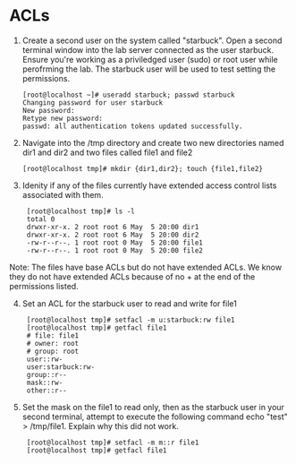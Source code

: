 ACLs
======
 
 1. Create a second user on the system called "starbuck".  Open a second
    terminal window into the lab server connected as the user starbuck.
    Ensure you're working as a priviledged user (sudo) or root user
    while perofrming the lab. The starbuck user will be used to test
    setting the permissions.
    
        [root@localhost ~]# useradd starbuck; passwd starbuck
        Changing password for user starbuck
        New password:
        Retype new password:
        passwd: all authentication tokens updated successfully.

 2. Navigate into the /tmp directory and create two new directories named dir1 and dir2 and
    two files called file1 and file2
    
        [root@localhost tmp]# mkdir {dir1,dir2}; touch {file1,file2}

3. Idenity if any of the files currently have extended access control lists associated with them.

        [root@localhost tmp]# ls -l
        total 0
        drwxr-xr-x. 2 root root 6 May  5 20:00 dir1
        drwxr-xr-x. 2 root root 6 May  5 20:00 dir2
        -rw-r--r--. 1 root root 0 May  5 20:00 file1
        -rw-r--r--. 1 root root 0 May  5 20:00 file2

Note: The files have base ACLs but do not have extended ACLs. We know they do not have extended
ACLs because of no + at the end of the permissions listed.

4. Set an ACL for the starbuck user to read and write for file1

        [root@localhost tmp]# setfacl -m u:starbuck:rw file1
        [root@localhost tmp]# getfacl file1
        # file: file1
        # owner: root
        # group: root
        user::rw-
        user:starbuck:rw-
        group::r--
        mask::rw-
        other::r--

5. Set the mask on the file1 to read only, then as the starbuck user in your second terminal,
attempt to execute the following command echo "test" > /tmp/file1. Explain why this did not work.

        [root@localhost tmp]# setfacl -m m::r file1
        [root@localhost tmp]# getfacl file1
